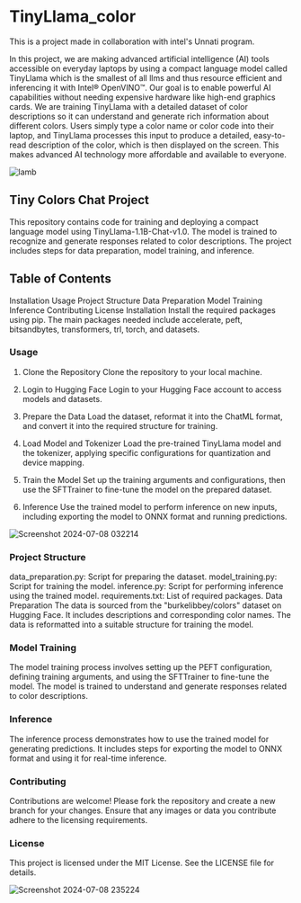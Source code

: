 # TinyLlama_color
This is a project made in collaboration with intel's Unnati program.

In this project, we are making advanced artificial intelligence (AI) tools accessible on everyday laptops by using a compact language model called TinyLlama which is the smallest of all llms and thus resource efficient and inferencing it with Intel® OpenVINO™. Our goal is to enable powerful AI capabilities without needing expensive hardware like high-end graphics cards. We are training TinyLlama with a detailed dataset of color descriptions so it can understand and generate rich information about different colors. Users simply type a color name or color code into their laptop, and TinyLlama processes this input to produce a detailed, easy-to-read description of the color, which is then displayed on the screen. This makes advanced AI technology more affordable and available to everyone.


![lamb](https://github.com/utkartist/TinyLlama_color/assets/156819805/4c448428-9d77-40a4-96d9-1b5e59268c87)



## Tiny Colors Chat Project
This repository contains code for training and deploying a compact language model using TinyLlama-1.1B-Chat-v1.0. The model is trained to recognize and generate responses related to color descriptions. The project includes steps for data preparation, model training, and inference.


## Table of Contents
Installation
Usage
Project Structure
Data Preparation
Model Training
Inference
Contributing
License
Installation
Install the required packages using pip. The main packages needed include accelerate, peft, bitsandbytes, transformers, trl, torch, and datasets.


### Usage
1. Clone the Repository
Clone the repository to your local machine.


3. Login to Hugging Face
Login to your Hugging Face account to access models and datasets.


5. Prepare the Data
Load the dataset, reformat it into the ChatML format, and convert it into the required structure for training.


7. Load Model and Tokenizer
Load the pre-trained TinyLlama model and the tokenizer, applying specific configurations for quantization and device mapping.


9. Train the Model
Set up the training arguments and configurations, then use the SFTTrainer to fine-tune the model on the prepared dataset.


11. Inference
Use the trained model to perform inference on new inputs, including exporting the model to ONNX format and running predictions.



![Screenshot 2024-07-08 032214](https://github.com/utkartist/TinyLlama_color/assets/156819805/dc661ae1-e867-4c07-bbe0-626dc73633aa)




### Project Structure
data_preparation.py: Script for preparing the dataset.
model_training.py: Script for training the model.
inference.py: Script for performing inference using the trained model.
requirements.txt: List of required packages.
Data Preparation
The data is sourced from the "burkelibbey/colors" dataset on Hugging Face. It includes descriptions and corresponding color names. The data is reformatted into a suitable structure for training the model.


### Model Training
The model training process involves setting up the PEFT configuration, defining training arguments, and using the SFTTrainer to fine-tune the model. The model is trained to understand and generate responses related to color descriptions.


### Inference
The inference process demonstrates how to use the trained model for generating predictions. It includes steps for exporting the model to ONNX format and using it for real-time inference.


### Contributing
Contributions are welcome! Please fork the repository and create a new branch for your changes. Ensure that any images or data you contribute adhere to the licensing requirements.


### License
This project is licensed under the MIT License. See the LICENSE file for details.

![Screenshot 2024-07-08 235224](https://github.com/utkartist/TinyLlama_color/assets/156819805/f06e0964-961c-401b-b807-2bbafb8a9e87)





